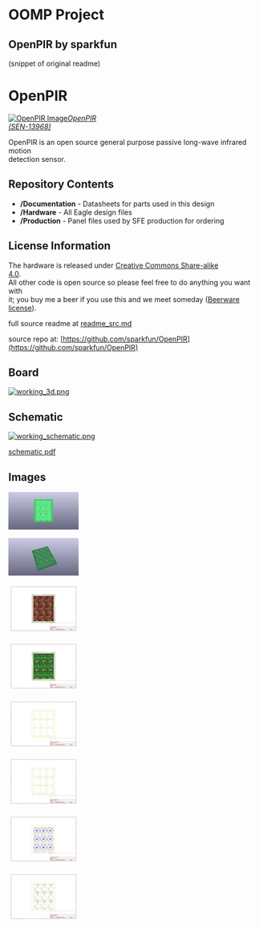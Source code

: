 # OOMP Project  
## OpenPIR  by sparkfun  
  
(snippet of original readme)  
  
OpenPIR  
==========  
  
[![OpenPIR  
Image](https://cdn.sparkfun.com/assets/parts/1/1/7/0/6/13968-01.jpg)*OpenPIR  
(SEN-13968)*](https://www.sparkfun.com/products/13968)  
  
OpenPIR is an open source general purpose passive long-wave infrared motion   
detection sensor.  
  
Repository Contents  
-------------------  
* **/Documentation** - Datasheets for parts used in this design  
* **/Hardware** - All Eagle design files  
* **/Production** - Panel files used by SFE production for ordering  
  
License Information  
-------------------  
The hardware is released under [Creative Commons Share-alike  
4.0](http://creativecommons.org/licenses/by-sa/4.0/).    
All other code is open source so please feel free to do anything you want with  
it; you buy me a beer if you use this and we meet someday ([Beerware  
license](http://en.wikipedia.org/wiki/Beerware)).  
  
  full source readme at [readme_src.md](readme_src.md)  
  
source repo at: [https://github.com/sparkfun/OpenPIR](https://github.com/sparkfun/OpenPIR)  
## Board  
  
[![working_3d.png](working_3d_600.png)](working_3d.png)  
## Schematic  
  
[![working_schematic.png](working_schematic_600.png)](working_schematic.png)  
  
[schematic pdf](working_schematic.pdf)  
## Images  
  
[![working_3D_bottom.png](working_3D_bottom_140.png)](working_3D_bottom.png)  
  
[![working_3D_top.png](working_3D_top_140.png)](working_3D_top.png)  
  
[![working_assembly_page_01.png](working_assembly_page_01_140.png)](working_assembly_page_01.png)  
  
[![working_assembly_page_02.png](working_assembly_page_02_140.png)](working_assembly_page_02.png)  
  
[![working_assembly_page_03.png](working_assembly_page_03_140.png)](working_assembly_page_03.png)  
  
[![working_assembly_page_04.png](working_assembly_page_04_140.png)](working_assembly_page_04.png)  
  
[![working_assembly_page_05.png](working_assembly_page_05_140.png)](working_assembly_page_05.png)  
  
[![working_assembly_page_06.png](working_assembly_page_06_140.png)](working_assembly_page_06.png)  
